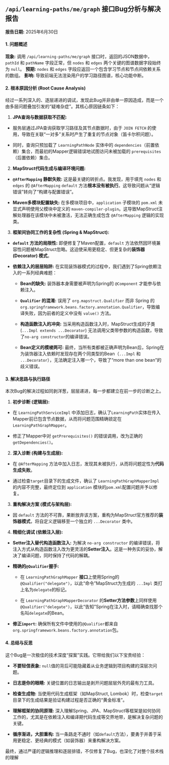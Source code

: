 ## `/api/learning-paths/me/graph` 接口Bug分析与解决报告

**报告日期:** 2025年6月30日

#### 1. 问题概述

**现象:** 调用 `/api/learning-paths/me/graph` 接口时，返回的JSON数据中，`pathId` 和 `pathName` 字段正常，但 `nodes` 和 `edges` 两个关键的图谱数据字段始终为 `null`。 **预期:** `nodes` 和 `edges` 字段应返回一个包含学习节点和节点间依赖关系的数组。 **影响:** 导致前端无法渲染用户的学习路径图谱，核心功能中断。

#### 2. 根本原因分析 (Root Cause Analysis)

经过一系列深入的、逐层递进的调试，发现此Bug并非由单一原因造成，而是一个由多层问题叠加引发的“疑难杂症”。其核心原因链条如下：

1. **JPA查询与数据获取不匹配:**

- 服务层通过JPA查询获取学习路径及其节点数据时，由于 `JOIN FETCH` 的使用，导致在关联“一对多”关系时产生了重复的节点对象（笛卡尔积问题）。

- 同时，查询只预加载了 `LearningPathNode` 实体中的 `dependencies`（前置依赖）集合，而最初的Mapper逻辑错误地试图访问未被加载的 `prerequisites`（后置依赖）集合。

2. **MapStruct代码生成与编译环境问题:**

- **`@AfterMapping` 静默失败:** 这是最关键的转折点。我发现，用于填充 `nodes` 和 `edges` 的 `@AfterMapping` `default` 方法**根本没有被执行**。这导致问题从“逻辑错误”转向了“构建与配置错误”。

- **Maven多模块配置缺失:** 在多模块项目中，`application` 子模块的 `pom.xml` 未显式声明使用父模块中定义的 `maven-compiler-plugin`。这导致MapStruct注解处理器在该模块中未被激活，无法正确生成包含 `@AfterMapping` 逻辑的实现类。

3. **框架间协同工作的复杂性 (Spring & MapStruct):**

- **`default` 方法的局限性:** 即便修复了Maven配置，`default` 方法依然因环境兼容性问题被MapStruct忽略。这迫使采用更稳定、但更复杂的**装饰器 (Decorator) 模式**。

- **依赖注入的层层陷阱:** 在实现装饰器模式的过程中，我们遇到了Spring依赖注入的一系列经典难题：

    - **Bean的缺失:** 装饰器本身需要被声明为Spring的 `@Component` 才能参与依赖注入。

    - **`Qualifier` 的混淆:** 误用了 `org.mapstruct.Qualifier` 而非 Spring 的 `org.springframework.beans.factory.annotation.Qualifier`，导致编译失败，因为前者的定义中没有 `value()` 方法。

    - **构造函数注入的冲突:** 当采用构造函数注入时，MapStruct生成的子类 (`...Impl extends ...Decorator`) 无法调用父类带参数的构造函数，导致了`no-arg constructor`的编译错误。

    - **Bean定义的模棱两可:** 最终，当所有类都被正确声明为Bean后，Spring在为装饰器注入依赖时发现存在两个同类型的Bean（`...Impl` 和 `...Decorator`），无法确定注入哪一个，导致了“more than one bean”的歧义错误。


#### 3. 解决思路与执行路径

本次Bug的解决过程如同剥洋葱，层层递进，每一步都建立在前一步的诊断之上。

1. **初步诊断 (逻辑层):**

- 在 `LearningPathServiceImpl` 中添加日志，确认了`LearningPath`实体在传入Mapper前已包含节点数据，从而将问题范围精确锁定在 `LearningPathGraphMapper`。

- 修正了Mapper中对 `getPrerequisites()` 的错误调用，改为正确的 `getDependencies()`。

2. **深入诊断 (构建与生成层):**

- 在 `@AfterMapping` 方法中加入日志，发现其未被执行，从而将问题定性为**代码生成失败**。

- 通过检查`target`目录下的生成文件，确认了 `LearningPathGraphMapperImpl` 的内容不完整，最终定位到 `application` 模块的`pom.xml`配置问题并予以修复。

3. **重构解决方案 (模式与架构层):**

- 因 `default` 方法的不可靠，果断放弃该方案，重构为MapStruct官方推荐的**装饰器模式**，将自定义逻辑移至一个独立的 `...Decorator` 类中。
4. **精细化调试 (依赖注入层):**

- **Setter注入替代构造函数注入:** 为解决 `no-arg constructor` 的编译错误，将注入方式从构造函数注入改为更灵活的**Setter注入**。这是一种务实的妥协，解决了编译问题，同时保持了代码的解耦。

- **精确的`@Qualifier`握手:**

    - 在 `LearningPathGraphMapper` **接口**上使用Spring的 `@Qualifier("delegate")`，以此“命令”MapStruct为生成的 `...Impl` 类打上名为`delegate`的标记。

    - 在 `LearningPathGraphMapperDecorator` 的**Setter方法参数**上同样使用 `@Qualifier("delegate")`，以此“告知”Spring在注入时，请精确查找那个名叫`delegate`的Bean。

- **修正`import`:** 确保所有文件中使用的`@Qualifier`都来自`org.springframework.beans.factory.annotation`包。


#### 4. 总结与反思

这个Bug是一次极佳的技术深度“探案”实践。它带给我们以下宝贵经验：

- **不要轻信表象:** `null`值的背后可能隐藏着从业务逻辑到项目构建的深层次问题。

- **日志是你的眼睛:** 关键位置的日志输出是剥开问题层层外壳的最有力工具。

- **检查生成物:** 当使用代码生成框架（如MapStruct, Lombok）时，检查`target`目录下的生成结果是验证构建过程是否正确的“黄金标准”。

- **理解框架的协同原理:** 深入理解Spring、JPA、MapStruct等框架是如何协同工作的，尤其是在依赖注入和编译期代码生成等交界地带，是解决复杂问题的关键。

- **循序渐进，大胆重构:** 当一条路走不通时（如`default`方法），要勇于并善于采用更稳定、更经典的模式（如装饰器）来重构解决方案。


最终，通过严谨的逻辑推理和逐层排错，不仅修复了Bug，也深化了对整个技术栈的理解